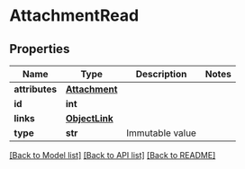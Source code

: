 # AttachmentRead

## Properties
Name | Type | Description | Notes
------------ | ------------- | ------------- | -------------
**attributes** | [**Attachment**](Attachment.md) |  | 
**id** | **int** |  | 
**links** | [**ObjectLink**](ObjectLink.md) |  | 
**type** | **str** | Immutable value | 

[[Back to Model list]](../README.md#documentation-for-models) [[Back to API list]](../README.md#documentation-for-api-endpoints) [[Back to README]](../README.md)


